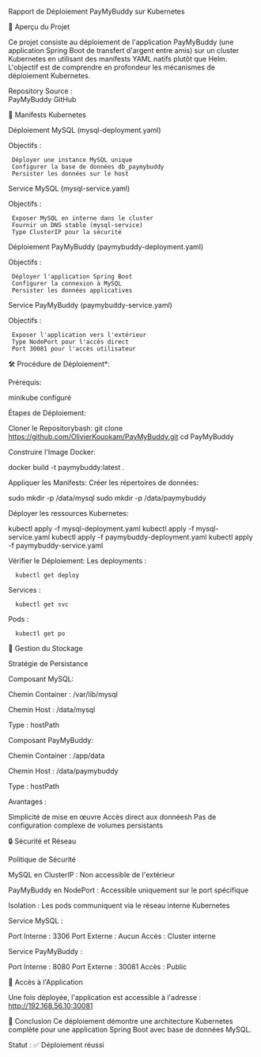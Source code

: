 Rapport de Déploiement PayMyBuddy sur Kubernetes

🚀 Aperçu du Projet

Ce projet consiste au déploiement de l'application PayMyBuddy (une application Spring Boot de transfert d'argent entre amis) sur un cluster Kubernetes en utilisant des manifests YAML natifs plutôt que Helm. L'objectif est de comprendre en profondeur les mécanismes de déploiement Kubernetes.

Repository Source :  
PayMyBuddy GitHub

📁 Manifests Kubernetes

Déploiement MySQL (mysql-deployment.yaml)

   Objectifs :
   
     Déployer une instance MySQL unique
     Configurer la base de données db_paymybuddy
     Persister les données sur le host

Service MySQL (mysql-service.yaml)

   Objectifs :
   
     Exposer MySQL en interne dans le cluster
     Fournir un DNS stable (mysql-service)
     Type ClusterIP pour la sécurité

Déploiement PayMyBuddy (paymybuddy-deployment.yaml)

   Objectifs :
   
     Déployer l'application Spring Boot
     Configurer la connexion à MySQL
     Persister les données applicatives
   
   
   Service PayMyBuddy (paymybuddy-service.yaml)
   
   Objectifs :
   
     Exposer l'application vers l'extérieur
     Type NodePort pour l'accès direct
     Port 30081 pour l'accès utilisateur

🛠️ Procédure de Déploiement*:

Prérequis:

  minikube configuré

Étapes de Déploiement:

 Cloner le Repositorybash:
 git clone https://github.com/OlivierKouokam/PayMyBuddy.git
 cd PayMyBuddy
   
Construire l'Image Docker:
   
   docker build -t paymybuddy:latest .
   
Appliquer les Manifests: 
Créer les répertoires de données:

   sudo mkdir -p /data/mysql
   sudo mkdir -p /data/paymybuddy
   
Déployer les ressources Kubernetes:

   kubectl apply -f mysql-deployment.yaml
   kubectl apply -f mysql-service.yaml
   kubectl apply -f paymybuddy-deployment.yaml
   kubectl apply -f paymybuddy-service.yaml
   
   Vérifier le Déploiement:
   Les deployments :
   
      kubectl get deploy
   
   Services :
   
      kubectl get svc
   
   Pods :
   
      kubectl get po
   
💾 Gestion du Stockage

Stratégie de Persistance

Composant MySQL:

  Chemin Container : /var/lib/mysql

  Chemin Host : /data/mysql

  Type : hostPath

Composant PayMyBuddy:

  Chemin Container : /app/data

  Chemin Host : /data/paymybuddy

  Type : hostPath

Avantages :

 Simplicité de mise en œuvre
 Accès direct aux donnéesh
 Pas de configuration complexe de volumes persistants

🔒 Sécurité et Réseau

Politique de Sécurité

MySQL en ClusterIP : Non accessible de l'extérieur

PayMyBuddy en NodePort : Accessible uniquement sur le port spécifique

Isolation : Les pods communiquent via le réseau interne Kubernetes

Service MySQL :

Port Interne : 3306
Port Externe : Aucun
Accès : Cluster interne

Service PayMyBuddy :

Port Interne : 8080
Port Externe : 30081
Accès : Public

🚀 Accès à l'Application

Une fois déployée, l'application est accessible à l'adresse :
http://192.168.56.10:30081

📝 Conclusion
Ce déploiement démontre une architecture Kubernetes complète pour une application Spring Boot avec base de données MySQL.

Statut : ✅ Déploiement réussi

